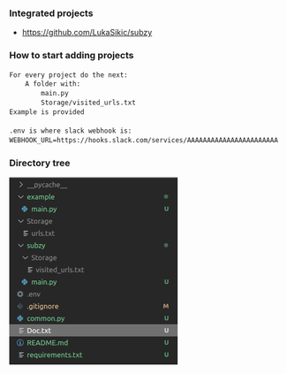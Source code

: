 


### Integrated projects
- https://github.com/LukaSikic/subzy

### How to start adding projects

```txt
For every project do the next:
    A folder with:
        main.py
        Storage/visited_urls.txt
Example is provided

.env is where slack webhook is:
WEBHOOK_URL=https://hooks.slack.com/services/AAAAAAAAAAAAAAAAAAAAAAA

```


### Directory tree

![Drag Racing](Img/example.png)